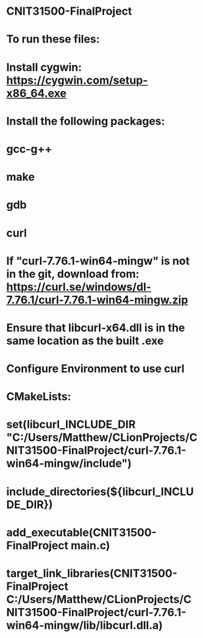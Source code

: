 # CNIT31500-FinalProject
# To run these files:
#   Install cygwin: https://cygwin.com/setup-x86_64.exe
#       Install the following packages:
#           gcc-g++
#           make
#           gdb
#           curl
#   If "curl-7.76.1-win64-mingw" is not in the git, download from: https://curl.se/windows/dl-7.76.1/curl-7.76.1-win64-mingw.zip
#       Ensure that libcurl-x64.dll is in the same location as the built .exe
#   Configure Environment to use curl
#       CMakeLists:
#           set(libcurl_INCLUDE_DIR "C:/Users/Matthew/CLionProjects/CNIT31500-FinalProject/curl-7.76.1-win64-mingw/include")
#           include_directories(${libcurl_INCLUDE_DIR})
#
#           add_executable(CNIT31500-FinalProject main.c)
#
#           target_link_libraries(CNIT31500-FinalProject C:/Users/Matthew/CLionProjects/CNIT31500-FinalProject/curl-7.76.1-win64-mingw/lib/libcurl.dll.a)